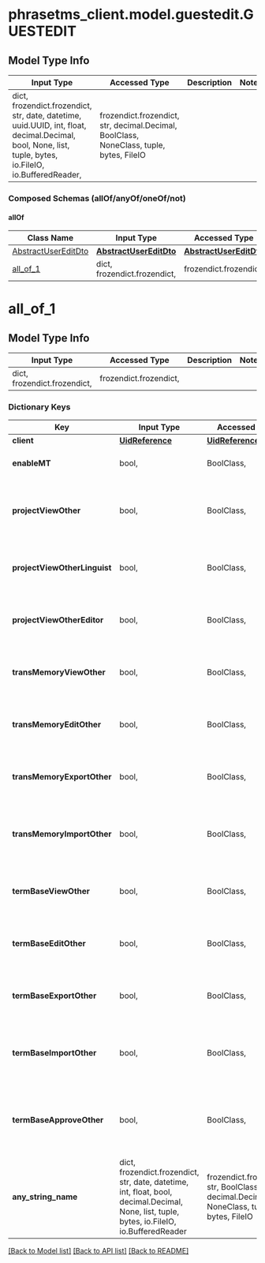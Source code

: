 # phrasetms_client.model.guestedit.GUESTEDIT

## Model Type Info

| Input Type                                                                                                                                              | Accessed Type                                                                           | Description | Notes |
| ------------------------------------------------------------------------------------------------------------------------------------------------------- | --------------------------------------------------------------------------------------- | ----------- | ----- |
| dict, frozendict.frozendict, str, date, datetime, uuid.UUID, int, float, decimal.Decimal, bool, None, list, tuple, bytes, io.FileIO, io.BufferedReader, | frozendict.frozendict, str, decimal.Decimal, BoolClass, NoneClass, tuple, bytes, FileIO |             |

### Composed Schemas (allOf/anyOf/oneOf/not)

#### allOf

| Class Name                                    | Input Type                                        | Accessed Type                                     | Description | Notes |
| --------------------------------------------- | ------------------------------------------------- | ------------------------------------------------- | ----------- | ----- |
| [AbstractUserEditDto](AbstractUserEditDto.md) | [**AbstractUserEditDto**](AbstractUserEditDto.md) | [**AbstractUserEditDto**](AbstractUserEditDto.md) |             |
| [all_of_1](#all_of_1)                         | dict, frozendict.frozendict,                      | frozendict.frozendict,                            |             |

# all_of_1

## Model Type Info

| Input Type                   | Accessed Type          | Description | Notes |
| ---------------------------- | ---------------------- | ----------- | ----- |
| dict, frozendict.frozendict, | frozendict.frozendict, |             |

### Dictionary Keys

| Key                          | Input Type                                                                                                                                  | Accessed Type                                                                           | Description                                                        | Notes      |
| ---------------------------- | ------------------------------------------------------------------------------------------------------------------------------------------- | --------------------------------------------------------------------------------------- | ------------------------------------------------------------------ | ---------- |
| **client**                   | [**UidReference**](UidReference.md)                                                                                                         | [**UidReference**](UidReference.md)                                                     |                                                                    |
| **enableMT**                 | bool,                                                                                                                                       | BoolClass,                                                                              | Enable MT. Default: true                                           | [optional] |
| **projectViewOther**         | bool,                                                                                                                                       | BoolClass,                                                                              | View projects created by other users. Default: true                | [optional] |
| **projectViewOtherLinguist** | bool,                                                                                                                                       | BoolClass,                                                                              | Show provider names. Default: true                                 | [optional] |
| **projectViewOtherEditor**   | bool,                                                                                                                                       | BoolClass,                                                                              | Edit jobs in Memsource Editor. Default: true                       | [optional] |
| **transMemoryViewOther**     | bool,                                                                                                                                       | BoolClass,                                                                              | View TMs created by other users. Default: true                     | [optional] |
| **transMemoryEditOther**     | bool,                                                                                                                                       | BoolClass,                                                                              | Modify TMs created by other users. Default: true                   | [optional] |
| **transMemoryExportOther**   | bool,                                                                                                                                       | BoolClass,                                                                              | Export TMs created by other users. Default: true                   | [optional] |
| **transMemoryImportOther**   | bool,                                                                                                                                       | BoolClass,                                                                              | Import into TMs created by other users. Default: true              | [optional] |
| **termBaseViewOther**        | bool,                                                                                                                                       | BoolClass,                                                                              | View TBs created by other users. Default: true                     | [optional] |
| **termBaseEditOther**        | bool,                                                                                                                                       | BoolClass,                                                                              | Modify TBs created by other users. Default: true                   | [optional] |
| **termBaseExportOther**      | bool,                                                                                                                                       | BoolClass,                                                                              | Export TBs created by other users. Default: true                   | [optional] |
| **termBaseImportOther**      | bool,                                                                                                                                       | BoolClass,                                                                              | Import into TBs created by other users. Default: true              | [optional] |
| **termBaseApproveOther**     | bool,                                                                                                                                       | BoolClass,                                                                              | Approve terms in TBs created by other users. Default: true         | [optional] |
| **any_string_name**          | dict, frozendict.frozendict, str, date, datetime, int, float, bool, decimal.Decimal, None, list, tuple, bytes, io.FileIO, io.BufferedReader | frozendict.frozendict, str, BoolClass, decimal.Decimal, NoneClass, tuple, bytes, FileIO | any string name can be used but the value must be the correct type | [optional] |

[[Back to Model list]](../../README.md#documentation-for-models) [[Back to API list]](../../README.md#documentation-for-api-endpoints) [[Back to README]](../../README.md)
